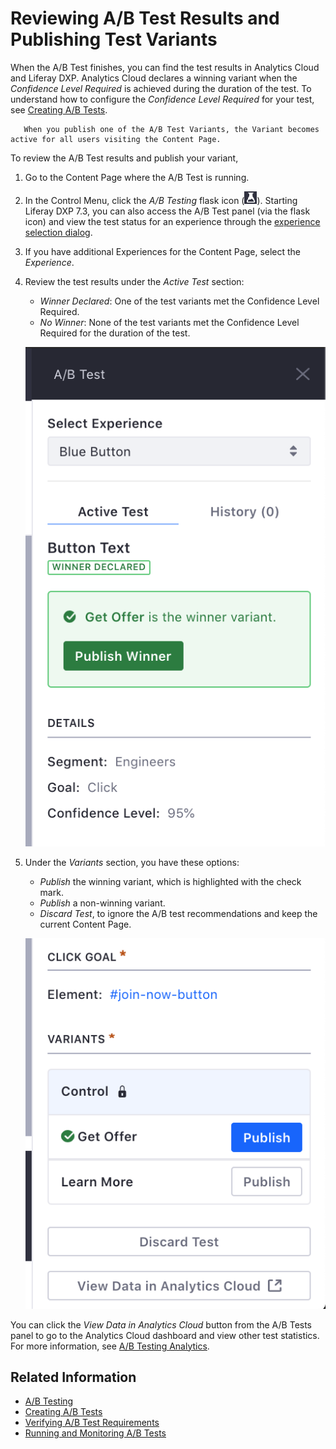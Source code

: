 # Reviewing A/B Test Results and Publishing Test Variants

When the A/B Test finishes, you can find the test results in Analytics Cloud and Liferay DXP. Analytics Cloud declares a winning variant when the *Confidence Level Required* is achieved during the duration of the test. To understand how to configure the *Confidence Level Required* for your test, see [Creating A/B Tests](./creating-ab-tests.md).

```note::
   When you publish one of the A/B Test Variants, the Variant becomes active for all users visiting the Content Page.
```

To review the A/B Test results and publish your variant,

1. Go to the Content Page where the A/B Test is running.
1. In the Control Menu, click the *A/B Testing* flask icon (![A/B Test icon](../../../images/icon-ab-testing.png)). Starting Liferay DXP 7.3, you can also access the A/B Test panel (via the flask icon) and view the test status for an experience through the [experience selection dialog](../../personalizing-site-experience/experience-personalization/content-page-personalization.md).
1. If you have additional Experiences for the Content Page, select the *Experience*.
1. Review the test results under the *Active Test* section:

    * *Winner Declared*: One of the test variants met the Confidence Level Required.
    * *No Winner*: None of the test variants met the Confidence Level Required for the duration of the test.

     ![Review A/B Test Results from the A/B Test panel.](reviewing-ab-test-results-and-publishing-test-variants/images/01.png)

1. Under the *Variants* section, you have these options:

    * *Publish* the winning variant, which is highlighted with the check mark.
    * *Publish* a non-winning variant.
    * *Discard Test*, to ignore the A/B test recommendations and keep the current Content Page.

     ![You can publish the winning variant or discard the A/B Test results.](reviewing-ab-test-results-and-publishing-test-variants/images/02.png)

You can click the *View Data in Analytics Cloud* button from the A/B Tests panel to go to the Analytics Cloud dashboard and view other test statistics. For more information, see [A/B Testing Analytics](https://learn.liferay.com/analytics-cloud/latest/en/touchpoints/a-b-testing.html#summary).

## Related Information

* [A/B Testing](./ab-testing.md)
* [Creating A/B Tests](./creating-ab-tests.md)
* [Verifying A/B Test Requirements](./verifying-ab-test-requirements.md)
* [Running and Monitoring A/B Tests](./running-and-monitoring-ab-tests)
